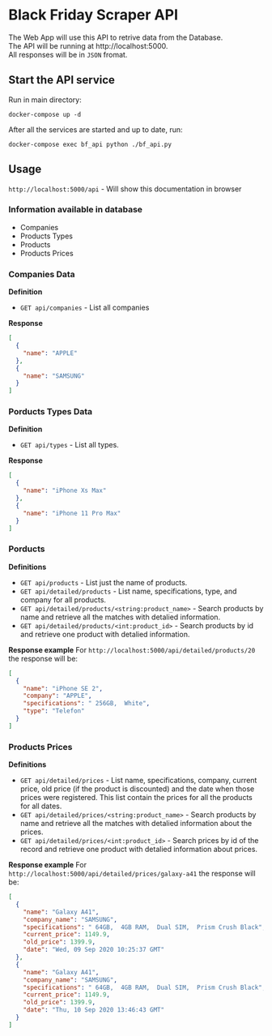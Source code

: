 
# Black Friday Scraper API

The Web App will use this API to retrive data from the Database. \
The API will be running at http://localhost:5000. \
All responses will be in `JSON` fromat.

## Start the API service

Run in main directory:
```
docker-compose up -d
```
After all the services are started and up to date, run:
```
docker-compose exec bf_api python ./bf_api.py
````

## Usage
`http://localhost:5000/api` - Will show this documentation in browser
### Information available in database

- Companies
- Products Types
- Products
- Products Prices

### Companies Data

**Definition**

- `GET api/companies` - List all companies

**Response**
```json
[
  {
    "name": "APPLE"
  },
  {
    "name": "SAMSUNG"
  }
]
```
### Porducts Types Data

**Definition**

- `GET api/types` - List all types.

**Response**
```json
[
  {
    "name": "iPhone Xs Max"
  },
  {
    "name": "iPhone 11 Pro Max"
  }
]
```
### Porducts

**Definitions**

- `GET api/products` - List just the name of products.
- `GET api/detailed/products` - List name, specifications, type, and company for all products.
- `GET api/detailed/products/<string:product_name>` - Search products by name and retrieve all the matches with detalied information.
- `GET api/detailed/products/<int:product_id>` - Search products by id and retrieve one product with detalied information.


**Response example**
For `http://localhost:5000/api/detailed/products/20` the response will be:
```json
[
  {
    "name": "iPhone SE 2",
    "company": "APPLE",
    "specifications": " 256GB,  White",
    "type": "Telefon"
  }
]
```
### Products Prices

**Definitions**

- `GET api/detailed/prices` - List name, specifications, company,  current price, old price (if the product is discounted) and the date when those prices were registered. This list contain the prices for all the products for all dates.
- `GET api/detailed/prices/<string:product_name>` - Search products by name and retrieve all the matches with detalied information about the prices.
- `GET api/detailed/prices/<int:product_id>` - Search prices by id of the record and retrieve one product with detalied information about prices.


**Response example**
For `http://localhost:5000/api/detailed/prices/galaxy-a41` the response will be:
```json
[
  {
    "name": "Galaxy A41",
    "company_name": "SAMSUNG",
    "specifications": " 64GB,  4GB RAM,  Dual SIM,  Prism Crush Black",
    "current_price": 1149.9,
    "old_price": 1399.9,
    "date": "Wed, 09 Sep 2020 10:25:37 GMT"
  },
  {
    "name": "Galaxy A41",
    "company_name": "SAMSUNG",
    "specifications": " 64GB,  4GB RAM,  Dual SIM,  Prism Crush Black",
    "current_price": 1149.9,
    "old_price": 1399.9,
    "date": "Thu, 10 Sep 2020 13:46:43 GMT"
  }
]
```
